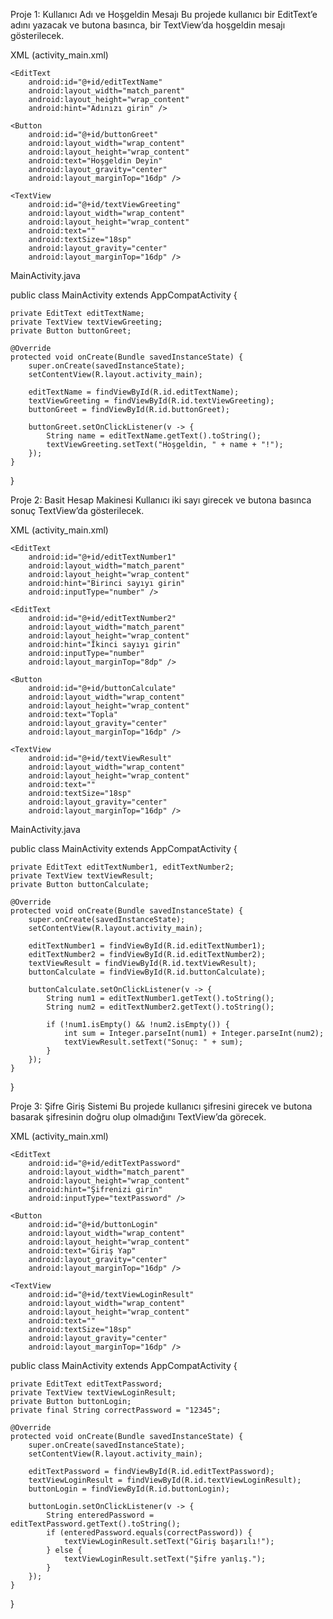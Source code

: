 Proje 1: Kullanıcı Adı ve Hoşgeldin Mesajı
Bu projede kullanıcı bir EditText’e adını yazacak ve butona basınca, bir TextView’da hoşgeldin mesajı gösterilecek.

XML (activity_main.xml)

<LinearLayout
    xmlns:android="http://schemas.android.com/apk/res/android"
    android:layout_width="match_parent"
    android:layout_height="match_parent"
    android:orientation="vertical"
    android:padding="16dp">

    <EditText
        android:id="@+id/editTextName"
        android:layout_width="match_parent"
        android:layout_height="wrap_content"
        android:hint="Adınızı girin" />

    <Button
        android:id="@+id/buttonGreet"
        android:layout_width="wrap_content"
        android:layout_height="wrap_content"
        android:text="Hoşgeldin Deyin"
        android:layout_gravity="center"
        android:layout_marginTop="16dp" />

    <TextView
        android:id="@+id/textViewGreeting"
        android:layout_width="wrap_content"
        android:layout_height="wrap_content"
        android:text=""
        android:textSize="18sp"
        android:layout_gravity="center"
        android:layout_marginTop="16dp" />
</LinearLayout>


MainActivity.java

public class MainActivity extends AppCompatActivity {

    private EditText editTextName;
    private TextView textViewGreeting;
    private Button buttonGreet;

    @Override
    protected void onCreate(Bundle savedInstanceState) {
        super.onCreate(savedInstanceState);
        setContentView(R.layout.activity_main);

        editTextName = findViewById(R.id.editTextName);
        textViewGreeting = findViewById(R.id.textViewGreeting);
        buttonGreet = findViewById(R.id.buttonGreet);

        buttonGreet.setOnClickListener(v -> {
            String name = editTextName.getText().toString();
            textViewGreeting.setText("Hoşgeldin, " + name + "!");
        });
    }
}


Proje 2: Basit Hesap Makinesi
Kullanıcı iki sayı girecek ve butona basınca sonuç TextView’da gösterilecek.

XML (activity_main.xml)

<LinearLayout
    xmlns:android="http://schemas.android.com/apk/res/android"
    android:layout_width="match_parent"
    android:layout_height="match_parent"
    android:orientation="vertical"
    android:padding="16dp">

    <EditText
        android:id="@+id/editTextNumber1"
        android:layout_width="match_parent"
        android:layout_height="wrap_content"
        android:hint="Birinci sayıyı girin"
        android:inputType="number" />

    <EditText
        android:id="@+id/editTextNumber2"
        android:layout_width="match_parent"
        android:layout_height="wrap_content"
        android:hint="İkinci sayıyı girin"
        android:inputType="number"
        android:layout_marginTop="8dp" />

    <Button
        android:id="@+id/buttonCalculate"
        android:layout_width="wrap_content"
        android:layout_height="wrap_content"
        android:text="Topla"
        android:layout_gravity="center"
        android:layout_marginTop="16dp" />

    <TextView
        android:id="@+id/textViewResult"
        android:layout_width="wrap_content"
        android:layout_height="wrap_content"
        android:text=""
        android:textSize="18sp"
        android:layout_gravity="center"
        android:layout_marginTop="16dp" />
</LinearLayout>

MainActivity.java

public class MainActivity extends AppCompatActivity {

    private EditText editTextNumber1, editTextNumber2;
    private TextView textViewResult;
    private Button buttonCalculate;

    @Override
    protected void onCreate(Bundle savedInstanceState) {
        super.onCreate(savedInstanceState);
        setContentView(R.layout.activity_main);

        editTextNumber1 = findViewById(R.id.editTextNumber1);
        editTextNumber2 = findViewById(R.id.editTextNumber2);
        textViewResult = findViewById(R.id.textViewResult);
        buttonCalculate = findViewById(R.id.buttonCalculate);

        buttonCalculate.setOnClickListener(v -> {
            String num1 = editTextNumber1.getText().toString();
            String num2 = editTextNumber2.getText().toString();

            if (!num1.isEmpty() && !num2.isEmpty()) {
                int sum = Integer.parseInt(num1) + Integer.parseInt(num2);
                textViewResult.setText("Sonuç: " + sum);
            }
        });
    }
}


Proje 3: Şifre Giriş Sistemi
Bu projede kullanıcı şifresini girecek ve butona basarak şifresinin doğru olup olmadığını TextView’da görecek.

XML (activity_main.xml)


<LinearLayout
    xmlns:android="http://schemas.android.com/apk/res/android"
    android:layout_width="match_parent"
    android:layout_height="match_parent"
    android:orientation="vertical"
    android:padding="16dp">

    <EditText
        android:id="@+id/editTextPassword"
        android:layout_width="match_parent"
        android:layout_height="wrap_content"
        android:hint="Şifrenizi girin"
        android:inputType="textPassword" />

    <Button
        android:id="@+id/buttonLogin"
        android:layout_width="wrap_content"
        android:layout_height="wrap_content"
        android:text="Giriş Yap"
        android:layout_gravity="center"
        android:layout_marginTop="16dp" />

    <TextView
        android:id="@+id/textViewLoginResult"
        android:layout_width="wrap_content"
        android:layout_height="wrap_content"
        android:text=""
        android:textSize="18sp"
        android:layout_gravity="center"
        android:layout_marginTop="16dp" />
</LinearLayout>


public class MainActivity extends AppCompatActivity {

    private EditText editTextPassword;
    private TextView textViewLoginResult;
    private Button buttonLogin;
    private final String correctPassword = "12345";

    @Override
    protected void onCreate(Bundle savedInstanceState) {
        super.onCreate(savedInstanceState);
        setContentView(R.layout.activity_main);

        editTextPassword = findViewById(R.id.editTextPassword);
        textViewLoginResult = findViewById(R.id.textViewLoginResult);
        buttonLogin = findViewById(R.id.buttonLogin);

        buttonLogin.setOnClickListener(v -> {
            String enteredPassword = editTextPassword.getText().toString();
            if (enteredPassword.equals(correctPassword)) {
                textViewLoginResult.setText("Giriş başarılı!");
            } else {
                textViewLoginResult.setText("Şifre yanlış.");
            }
        });
    }
}


